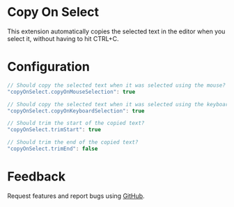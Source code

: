 # Copy On Select

This extension automatically copies the selected text in the editor when you select it, without having to hit CTRL+C.

# Configuration

```javascript
// Should copy the selected text when it was selected using the mouse?
"copyOnSelect.copyOnMouseSelection": true

// Should copy the selected text when it was selected using the keyboard?
"copyOnSelect.copyOnKeyboardSelection": true

// Should trim the start of the copied text?
"copyOnSelect.trimStart": true

// Should trim the end of the copied text?
"copyOnSelect.trimEnd": false
```

# Feedback

Request features and report bugs using [GitHub](https://github.com/dinhani/vscode-copy-on-select).